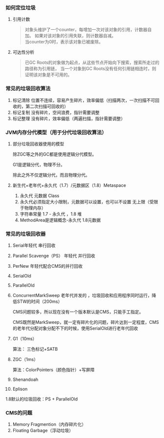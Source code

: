 ### 如何定位垃圾

1. 引用计数

   > 对象头维护了一个counter，每增加一次对该对象的引用，计数器自加。
   > 如果对该对象的引用失联，则计数器自减。  
   > 当counter为0时，表示该对象已被废除。

2. 可达性分析

   > 已GC Roots的对象做为起点，从这些节点开始向下搜索，搜索所走过的路径称为引用链，
   > 当一个对象到GC Roots没有任何引用链相连时，则证明该对象是不可用的。

### 常见的垃圾回收算法

1. 标记清除 位置不连续，容易产生碎片，效率偏低（扫描两次，一次扫描不可回收的，第二次扫描可回收的）
2. 标记复制 没有碎片，空间浪费，指针需要调整
3. 标记整理 没有碎片，效率偏低（两遍扫描，指针需要调整）

### JVM内存分代模型（用于分代垃圾回收算法）

1. 部分垃圾回收器使用的模型

   除ZGC等之外的GC都是使用逻辑分代模型。

   G1是逻辑分代，物理不分。

   除此之外不仅逻辑分代，而且物理分代。

2. 新生代+老年代+永久代（1.7）/元数据区（1.8）Metaspace

    1. 永久代 元数据 Class
    2. 永久代必须指定大小限制，元数据可以设置，也可以不设置 无上限（受限于物理内存）
    3. 字符串常量 1.7 - 永久代 ，1.8 堆
    4. MethodArea是逻辑概念-永久代 1.8元数据

### 常见的垃圾回收器

1. Serial年轻代 串行回收

2. Parallel Scavenge（PS） 年轻代 并行回收

3. PerNew 年轻代配合CMS的并行回收

4. SerialOld

5. ParallelOld

6. ConcurrentMarkSweep 老年代并发的 ，垃圾回收和应用程序同时运行，降低STW的时间（200ms）

   CMS问题较多，所以现在没有一个版本默认是CMS，只能手工指定。

   CMS既然是MarkSweep，就一定有碎片化的问题，碎片达到一定程度，CMS的老年代分配对象分配不下的时候，使用SerialOld进行老年代回收

7. G1（10ms）

   算法： 三色标记+SATB

8. ZGC（1ms）

   算法：ColorPointers（颜色指针）+写屏障

9. Shenandoah

10. Eplison

1.8默认的垃圾回收：PS + ParallelOld

### CMS的问题

1. Memory Fragmention（内存碎片化）
2. Floating Garbage（浮动垃圾）
